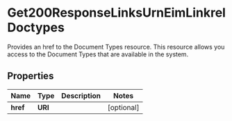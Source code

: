 

# Get200ResponseLinksUrnEimLinkrelDoctypes

Provides an href to the Document Types resource. This resource allows you access to the Document Types that are available in the system.

## Properties

| Name | Type | Description | Notes |
|------------ | ------------- | ------------- | -------------|
|**href** | **URI** |  |  [optional] |



